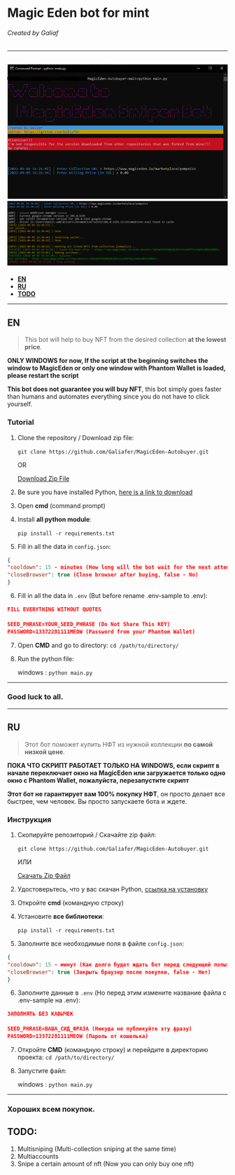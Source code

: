 # Magic Eden bot for mint
###### Created by Galiaf
------------
![Alt text](/screenshots/Screenshot_1.png?raw=true "Screenshot 1")
![Alt text](/screenshots/Screenshot_2.png?raw=true "Screenshot 2")
------------
- **[EN](https://github.com/Galiafer/MagicEden-Autobuyer#en)**
- **[RU](https://github.com/Galiafer/MagicEden-Autobuyer#ru)**
- **[TODO](https://github.com/Galiafer/MagicEden-Autobuyer#todo)**
------------

## EN
> This bot will help to buy NFT from the desired collection **at the lowest price**.

**ONLY WINDOWS for now, If the script at the beginning switches the window to MagicEden or only one window with Phantom Wallet is loaded, please restart the script**

**This bot does not guarantee you will buy NFT**, this bot simply goes faster than humans and automates everything since you do not have to click yourself.

### Tutorial
1. Clone the repository / Download zip file:

	`git clone https://github.com/Galiafer/MagicEden-Autobuyer.git`

	OR

	[Download Zip File](https://github.com/Galiafer/MagicEden-Autobuyer/archive/refs/heads/main.zip)

2. Be sure you have installed Python, [here is a link to download](https://www.python.org/downloads/)
3. Open **cmd** (command prompt)
4. Install **all python module**:

   `pip install -r requirements.txt`
5. Fill in all the data in `config.json`:
```json
{
"cooldown": 15 - minutes (How long will the bot wait for the next attempt),
"closeBrowser": true (Close browser after buying, false - No)
}
```
6. Fill in all the data in `.env` (But before rename .env-sample to .env):
```json
FILL EVERYTHING WITHOUT QUOTES

SEED_PHRASE=YOUR_SEED_PHRASE (Do Not Share This KEY)
PASSWORD=13372281111MEOW (Password from your Phantom Wallet)
```
7. Open **CMD** and go to directory:
 `cd /path/to/directory/`

8. Run the python file:

    windows : `python main.py`

------------
### Good luck to all.
------------

## RU
> Этот бот поможет купить НФТ из нужной коллекции **по самой низкой цене**.

**ПОКА ЧТО СКРИПТ РАБОТАЕТ ТОЛЬКО НА WINDOWS, если скрипт в начале переключает окно на MagicEden или загружается только одно окно с Phantom Wallet, пожалуйста, перезапустите скрипт**

**Этот бот не гарантирует вам 100% покупку НФТ**, он просто делает все быстрее, чем человек. Вы просто запускаете бота и ждете.

### Инструкция
1. Скопируйте репозиторий / Скачайте zip файл:

	`git clone https://github.com/Galiafer/MagicEden-Autobuyer.git`

	ИЛИ

	[Скачать Zip Файл](https://github.com/Galiafer/MagicEden-Autobuyer/archive/refs/heads/main.zip)

2. Удостоверьтесь, что у вас скачан Python, [ссылка на установку](https://www.python.org/downloads/)
3. Откройте **cmd** (командную строку)
4. Установите **все библиотеки**:

   `pip install -r requirements.txt`
5. Заполните все необходимые поля в файле `config.json`:
```json
{
"cooldown": 15 - минут (Как долго будет ждать бот перед следующей попыткой),
"closeBrowser": true (Закрыть браузер после покупки, false - Нет)
}
```
6. Заполните данные в `.env` (Но перед этим измените название файла с .env-sample на .env):
```json
ЗАПОЛНЯТЬ БЕЗ КАВЫЧЕК

SEED_PHRASE=ВАША_СИД_ФРАЗА (Никуда не публикуйте эту фразу)
PASSWORD=13372281111MEOW (Пароль от кошелька)
```
7. Откройте **CMD** (командную строку) и перейдите в директорию проекта:
 `cd /path/to/directory/`

8. Запустите файл:

    windows : `python main.py`

------------
### Хороших всем покупок.

## TODO:
1. Multisniping (Multi-collection sniping at the same time)
2. Multiaccounts
3. Snipe a certain amount of nft (Now you can only buy one nft)
